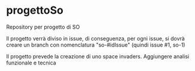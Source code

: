 # progettoSo
Repository per progetto di SO

Il progetto verrà diviso in issue, di conseguenza, per ogni issue, si dovrà creare un branch con nomenclatura "so-#idIssue" (quindi issue #1, so-1)

Il progetto prevede la creazione di uno space invaders.
Aggiungere analisi funzionale e tecnica

